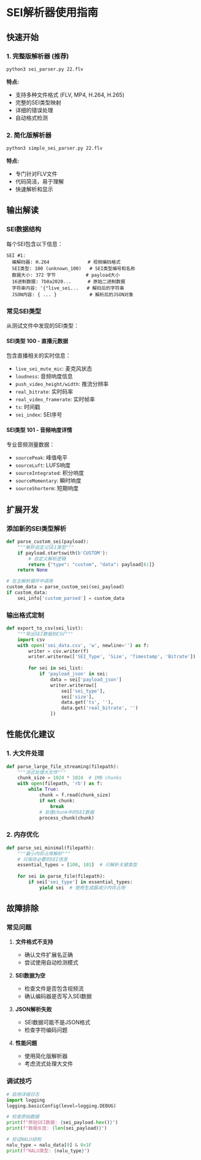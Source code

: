 # SEI解析器使用指南

## 快速开始

### 1. 完整版解析器 (推荐)

```bash
python3 sei_parser.py 22.flv
```

**特点:**
- 支持多种文件格式 (FLV, MP4, H.264, H.265)
- 完整的SEI类型映射
- 详细的错误处理
- 自动格式检测

### 2. 简化版解析器

```bash
python3 simple_sei_parser.py 22.flv
```

**特点:**
- 专门针对FLV文件
- 代码简洁，易于理解
- 快速解析和显示

## 输出解读

### SEI数据结构

每个SEI包含以下信息：

```
SEI #1:
  编解码器: H.264              # 视频编码格式
  SEI类型: 100 (unknown_100)   # SEI类型编号和名称
  数据大小: 372 字节           # payload大小
  16进制数据: 7b0a2020...      # 原始二进制数据
  字符串内容: '{"live_sei...   # 解码后的字符串
  JSON内容: { ... }            # 解析后的JSON对象
```

### 常见SEI类型

从测试文件中发现的SEI类型：

#### SEI类型 100 - 直播元数据
包含直播相关的实时信息：
- `live_sei_mute_mic`: 麦克风状态
- `loudness`: 音频响度信息
- `push_video_height/width`: 推流分辨率
- `real_bitrate`: 实时码率
- `real_video_framerate`: 实时帧率
- `ts`: 时间戳
- `sei_index`: SEI序号

#### SEI类型 101 - 音频响度详情
专业音频测量数据：
- `sourcePeak`: 峰值电平
- `sourceLuft`: LUFS响度
- `sourceIntegrated`: 积分响度
- `sourceMomentary`: 瞬时响度
- `sourceShorterm`: 短期响度


## 扩展开发

### 添加新的SEI类型解析

```python
def parse_custom_sei(payload):
    """解析自定义SEI类型"""
    if payload.startswith(b'CUSTOM'):
        # 自定义解析逻辑
        return {"type": "custom", "data": payload[6:]}
    return None

# 在主解析循环中调用
custom_data = parse_custom_sei(sei_payload)
if custom_data:
    sei_info['custom_parsed'] = custom_data
```

### 输出格式定制

```python
def export_to_csv(sei_list):
    """导出SEI数据到CSV"""
    import csv
    with open('sei_data.csv', 'w', newline='') as f:
        writer = csv.writer(f)
        writer.writerow(['SEI_Type', 'Size', 'Timestamp', 'Bitrate'])
        
        for sei in sei_list:
            if 'payload_json' in sei:
                data = sei['payload_json']
                writer.writerow([
                    sei['sei_type'],
                    sei['size'],
                    data.get('ts', ''),
                    data.get('real_bitrate', '')
                ])
```

## 性能优化建议

### 1. 大文件处理
```python
def parse_large_file_streaming(filepath):
    """流式处理大文件"""
    chunk_size = 1024 * 1024  # 1MB chunks
    with open(filepath, 'rb') as f:
        while True:
            chunk = f.read(chunk_size)
            if not chunk:
                break
            # 处理chunk中的SEI数据
            process_chunk(chunk)
```

### 2. 内存优化
```python
def parse_sei_minimal(filepath):
    """最小内存占用解析"""
    # 只保存必要的SEI信息
    essential_types = [100, 101]  # 只解析关键类型
    
    for sei in parse_file(filepath):
        if sei['sei_type'] in essential_types:
            yield sei  # 使用生成器减少内存占用
```

## 故障排除

### 常见问题

1. **文件格式不支持**
   - 确认文件扩展名正确
   - 尝试使用自动检测模式

2. **SEI数据为空**
   - 检查文件是否包含视频流
   - 确认编码器是否写入SEI数据

3. **JSON解析失败**
   - SEI数据可能不是JSON格式
   - 检查字符编码问题

4. **性能问题**
   - 使用简化版解析器
   - 考虑流式处理大文件

### 调试技巧

```python
# 启用详细日志
import logging
logging.basicConfig(level=logging.DEBUG)

# 检查原始数据
print(f"原始SEI数据: {sei_payload.hex()}")
print(f"数据长度: {len(sei_payload)}")

# 验证NALU结构
nalu_type = nalu_data[0] & 0x1F
print(f"NALU类型: {nalu_type}")
```